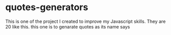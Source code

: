 # quotes-generators
This is one of the project I created to improve my Javascript skills. They are 20 like this. this one is to genarate quotes as its name says
